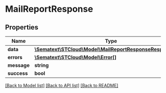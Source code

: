 # MailReportResponse

## Properties
| Name        | Type                                                                                              | Description | Notes      |
| ----------- | ------------------------------------------------------------------------------------------------- | ----------- | ---------- |
| **data**    | [**\Sematext\STCloud\Model\MailReportResponseResponseEntry**](MailReportResponseResponseEntry.md) |             | [optional] |
| **errors**  | [**\Sematext\STCloud\Model\Error[]**](Error.md)                                                   |             | [optional] |
| **message** | **string**                                                                                        |             | [optional] |
| **success** | **bool**                                                                                          |             | [optional] |

[[Back to Model list]](../../README.md#documentation-for-models) [[Back to API list]](../../README.md#documentation-for-api-endpoints) [[Back to README]](../../README.md)
